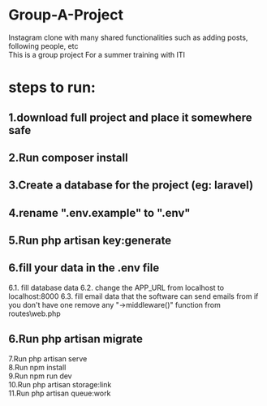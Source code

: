 # Group-A-Project
Instagram clone with many shared functionalities such as adding posts, following people, etc  
This is a group project For a summer training with ITI 

# steps to run: 
## 1.download full project and place it somewhere safe 
## 2.Run composer install  
## 3.Create a database for the project (eg: laravel)
## 4.rename ".env.example" to ".env"  
## 5.Run php artisan key:generate  
## 6.fill your data in the .env file
   6.1. fill database data
   6.2. change the APP_URL from localhost to localhost:8000
   6.3. fill email data that the software can send emails from if you don't have one remove any "->middleware()" function from routes\web.php
## 6.Run php artisan migrate  
7.Run php artisan serve  
8.Run npm install  
9.Run npm run dev  
10.Run php artisan storage:link  
11.Run php artisan queue:work





